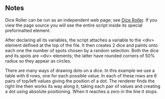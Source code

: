 ## Notes

Dice Roller can be run as an independent web page; see [Dice Roller](https://easycoder.github.io/examples/dice). If you view the page source you will see the entire script inside its special preformatted element.

After declaring all its variables, the script attaches a variable to the &lt;div&gt; element defined at the top of the file. It then creates 2 dice and paints onto each one the number of spots chosen by a random selection. Both the dice and its spots are &lt;div&gt; elements; the latter have rounded corners of 50% radius so they appear as circles.

There are many ways of drawing dots on a dice. In this example we use a table with 6 rows, one for each possible value. In each of these rows are 6 pairs of top/left values giving the position of a dot. The renderer finds the right line then works its way along it, taking each pair of values and creating a dot using absolute positioning. When it reaches a zero in the line it stops.
